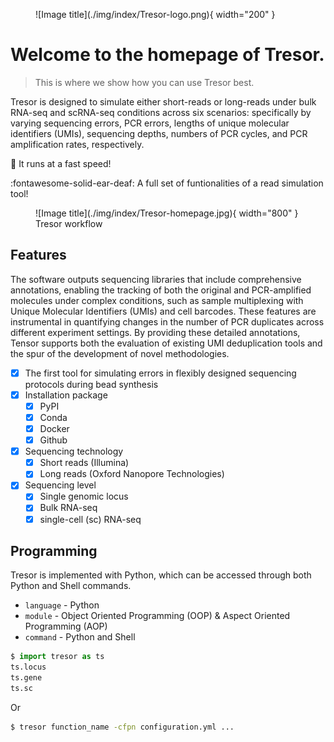 <figure markdown="span">
  ![Image title](./img/index/Tresor-logo.png){ width="200" }
</figure>

# Welcome to the homepage of Tresor.

> This is where we show how you can use Tresor best.

Tresor is designed to simulate either short-reads or long-reads under bulk RNA-seq and scRNA-seq conditions across six scenarios: specifically by varying sequencing errors, PCR errors, lengths of unique molecular identifiers (UMIs), sequencing depths, numbers of PCR cycles, and PCR amplification rates, respectively. 

:rocket: It runs at a fast speed!

:fontawesome-solid-ear-deaf: A full set of funtionalities of a read simulation tool!

<figure markdown="span">
  ![Image title](./img/index/Tresor-homepage.jpg){ width="800" }
  <figcaption><strong></strong>Tresor workflow</figcaption>
</figure>

## Features

The software outputs sequencing libraries that include comprehensive annotations, enabling the tracking of both the original and PCR-amplified molecules under complex conditions, such as sample multiplexing with Unique Molecular Identifiers (UMIs) and cell barcodes. These features are instrumental in quantifying changes in the number of PCR duplicates across different experiment settings. By providing these detailed annotations, Tensor supports both the evaluation of existing UMI deduplication tools and the spur of the development of novel methodologies.

- [x] The first tool for simulating errors in flexibly designed sequencing protocols during bead synthesis
- [x] Installation package
    * [x] PyPI
    * [x] Conda
    * [x] Docker
    * [x] Github
- [x] Sequencing technology
    * [x] Short reads (Illumina)
    * [x] Long reads (Oxford Nanopore Technologies)
- [x] Sequencing level
    * [x] Single genomic locus
    * [x] Bulk RNA-seq
    * [x] single-cell (sc) RNA-seq

## Programming

Tresor is implemented with Python, which can be accessed through both Python and Shell commands. 

* `language` - Python
* `module` - Object Oriented Programming (OOP) & Aspect Oriented Programming (AOP)
* `command` - Python and Shell

``` py
$ import tresor as ts
ts.locus
ts.gene
ts.sc
```
Or
``` sh
$ tresor function_name -cfpn configuration.yml ...
```
